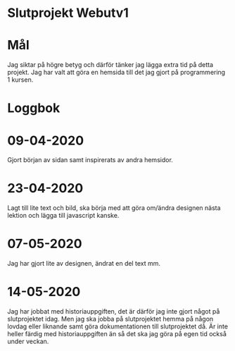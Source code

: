 # Slutprojekt Webutv1

# Mål
Jag siktar på högre betyg och därför tänker jag lägga extra tid på detta projekt.
Jag har valt att göra en hemsida till det jag gjort på programmering 1 kursen.

# Loggbok
# 09-04-2020
Gjort början av sidan samt inspirerats av andra hemsidor. 
# 23-04-2020
Lagt till lite text och bild, ska börja med att göra om/ändra designen nästa lektion och lägga till javascript kanske.

# 07-05-2020
Jag har gjort lite av designen, ändrat en del text mm.

# 14-05-2020
Jag har jobbat med historiauppgiften, det är därför jag inte gjort något på slutprojektet idag. Men jag ska jobba på slutprojektet hemma på någon lovdag eller liknande samt göra dokumentationen till slutprojektet då. Är inte heller färdig med historiauppgiften än så det ska jag göra på egen tid också under veckan.